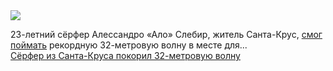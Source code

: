 <!--2025-01-02 08:07:41-->
<div class="yb">
  <div class="rss smaller1"><img src="https://habrastorage.org/getpro/habr/upload_files/1c9/9c4/10c/1c99c410cddd78a18e7bb229d474f805.JPG" /><p>23-летний сёрфер Алессандро «Ало» Слебир, житель Санта-Крус, <a href="https://www.sfgate.com/sports/article/santa-cruz-surfer-rode-potential-world-record-wave-20008890.php" rel="noopener noreferrer nofollow">смог поймать</a> рекордную 32-метровую волну в месте для... <br><a class="light" href="https://habr.com/ru/news/871264/?utm_source=habrahabr&utm_medium=rss&utm_campaign=871264">Сёрфер из Санта-Круса покорил 32-метровую волну</a></div>
</div>

